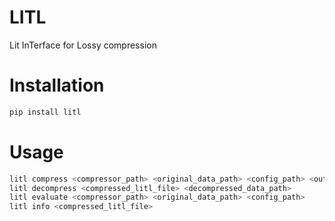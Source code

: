 # LITL

Lit InTerface for Lossy compression

# Installation

```bash
pip install litl
```

# Usage

```bash
litl compress <compressor_path> <original_data_path> <config_path> <output_path>
litl decompress <compressed_litl_file> <decompressed_data_path>
litl evaluate <compressor_path> <original_data_path> <config_path>
litl info <compressed_litl_file>
```
